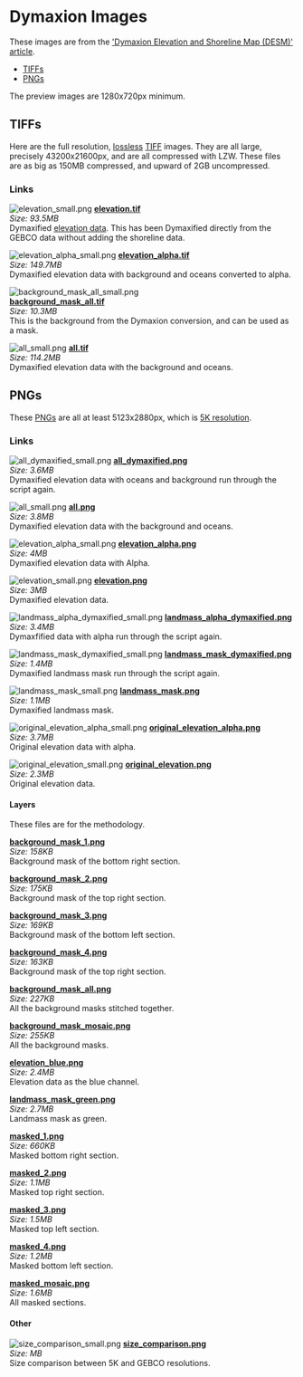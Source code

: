 <!-- Date: 24 December 2015 14:35:25 -->

# Dymaxion Images

These images are from the ['Dymaxion Elevation and Shoreline Map (DESM)' article](http://bioticpixels.com/articles/dymaxion "Dymaxion Elevation and Shoreline Map (DESM)").

- [TIFFs](tiffs)
- [PNGs](pngs)

The preview images are 1280x720px minimum.

## TIFFs

Here are the full resolution, [lossless](https://en.wikipedia.org/wiki/Lossless_compression "Lossless wikipedia.org") [TIFF](https://en.wikipedia.org/wiki/Tagged_Image_File_Format "Tagged Image File Format wikipedia.org") images. They are all large, precisely 43200x21600px, and are all compressed with LZW. These files are as big as 150MB compressed, and upward of 2GB uncompressed.

### Links

![elevation_small.png](png/elevation_small.png "Dymaxified Elevation Data Small PNG")
[**elevation.tif**](https://drive.google.com/file/d/0B4ugcbzXgPzQWkRORjJWVEtkWTA/view?usp=sharing "Dymaxified Elevation TIFF")  
*Size: 93.5MB*  
Dymaxified [elevation data](http://visibleearth.nasa.gov/view.php?id=73934 "NASA Visible Earth visibleearth.nasa.gov"). This has been Dymaxified directly from the GEBCO data without adding the shoreline data.  

![elevation_alpha_small.png](png/elevation_alpha_small.png "Dymaxified with Alpha Small PNG")
[**elevation_alpha.tif**](https://drive.google.com/file/d/0B4ugcbzXgPzQVEduYkI3S1J1bTQ/view?usp=sharing "Dymaxified Elevation with Alpha TIFF")  
*Size: 149.7MB*  
Dymaxified elevation data with background and oceans converted to alpha.  

![background_mask_all_small.png](png/layers/background_mask_all_small.png "Background Mask All PNG")  
[**background_mask_all.tif**](https://drive.google.com/file/d/0B4ugcbzXgPzQQlg0eWE5OHl3bTg/view?usp=sharing "Dymaxion Background TIFF")  
*Size: 10.3MB*  
This is the background from the Dymaxion conversion, and can be used as a mask.  

![all_small.png](png/all_small.png "Dymaxified Elevation with Oceans and Background Small PNG")
[**all.tif**](https://drive.google.com/file/d/0B4ugcbzXgPzQWkRORjJWVEtkWTA/view?usp=sharing "Dymaxified Elevation with Oceans and Background TIFF")  
*Size: 114.2MB*  
Dymaxified elevation data with the background and oceans.  

## PNGs

These [PNGs]() are all at least 5123x2880px, which is [5K resolution]().

### Links

![all_dymaxified_small.png](png/all_dymaxified_small.png "Double Dymaxified with Oceans and Background Small PNG") 
[**all_dymaxified.png**](png/all_dymaxified.png "Double Dymaxified with Oceans and Background PNG")  
*Size: 3.6MB*  
Dymaxified elevation data with oceans and background run through the script again.

![all_small.png](png/all_small.png "Dymaxified Elevation with Oceans and Background Small PNG")
[**all.png**](png/all.png "Dymaxified Elevation with Oceans and Background PNG")  
*Size: 3.8MB*  
Dymaxified elevation data with the background and oceans. 

![elevation_alpha_small.png](png/elevation_alpha_small.png "Dymaxified with Alpha Small PNG")
[**elevation_alpha.png**](png/elevation_alpha.png "Dymaxified with Alpha PNG")  
*Size: 4MB*  
Dymaxified elevation data with Alpha.

![elevation_small.png](png/elevation_small.png "Dymaxified Elevation Data Small PNG")
[**elevation.png**](png/elevation.png "Dymaxified Elevation Data PNG")  
*Size: 3MB*  
Dymaxified elevation data.

![landmass_alpha_dymaxified_small.png](png/landmass_alpha_dymaxified_small.png "Double Dymaxified Landmass with Alpha Small PNG")
[**landmass_alpha_dymaxified.png**](png/landmass_alpha_dymaxified.png "Double Dymaxified Landmass with Alpha PNG")  
*Size: 3.4MB*  
Dymaxfified data with alpha run through the script again.

![landmass_mask_dymaxified_small.png](png/landmass_mask_dymaxified_small.png "Double Dymaxified Landmass Mask PNG")
[**landmass_mask_dymaxified.png**](png/landmass_mask_dymaxified.png "Double Dymaxified Landmass Mask PNG")  
*Size: 1.4MB*  
Dymaxified landmass mask run through the script again.

![landmass_mask_small.png](png/landmass_mask_small.png "Dymaxified Landmass Mask Small PNG")
[**landmass_mask.png**](png/landmass_mask.png "Dymaxified Landmass Mask PNG")  
*Size: 1.1MB*  
Dymaxified landmass mask.

![original_elevation_alpha_small.png](png/original_elevation_alpha_small.png "Original Elevation with Alpha Small PNG")
[**original_elevation_alpha.png**](png/original_elevation_alpha.png "Original Elevation with Alpha PNG")  
*Size: 3.7MB*  
Original elevation data with alpha.

![original_elevation_small.png](png/original_elevation_small.png "Original Elevation Small PNG")
[**original_elevation.png**](png/original_elevation.png "Original Elevation PNG")  
*Size: 2.3MB*  
Original elevation data.

#### Layers

These files are for the methodology.

[**background_mask_1.png**](png/layers/background_mask_1.png "Background Mask 1 PNG")  
*Size: 158KB*  
Background mask of the bottom right section.

[**background_mask_2.png**](png/layers/background_mask_2.png "Background Mask 2 PNG")  
*Size: 175KB*  
Background mask of the top right section.

[**background_mask_3.png**](png/layers/background_mask_3.png "Background Mask 3 PNG")  
*Size: 169KB*  
Background mask of the bottom left section.

[**background_mask_4.png**](png/layers/background_mask_4.png "Background Mask 4 PNG")  
*Size: 163KB*  
Background mask of the top right section.

[**background_mask_all.png**](png/layers/background_mask_all.png "Background Mask All PNG")  
*Size: 227KB*  
All the background masks stitched together.

[**background_mask_mosaic.png**](png/layers/background_mask_mosaic.png "Background Mask Mosaic PNG")  
*Size: 255KB*  
All the background masks.

[**elevation_blue.png**](png/layers/elevation_blue.png "Elevation Blue PNG")  
*Size: 2.4MB*  
Elevation data as the blue channel.

[**landmass_mask_green.png**](png/layers/landmass_mask_green.png "Landmass Mask Green PNG")  
*Size: 2.7MB*  
Landmass mask as green.

[**masked_1.png**](png/layers/masked_1.png "Masked 1 PNG")  
*Size: 660KB*  
Masked bottom right section.

[**masked_2.png**](png/layers/masked_2.png "Masked 2 PNG")  
*Size: 1.1MB*  
Masked top right section.

[**masked_3.png**](png/layers/masked_3.png "Masked 3 PNG")  
*Size: 1.5MB*  
Masked top left section.

[**masked_4.png**](png/layers/masked_4.png "Masked 4 PNG")  
*Size: 1.2MB*  
Masked bottom left section.

[**masked_mosaic.png**](png/layers/masked_mosaic.png "Mask Mosaic PNG")  
*Size: 1.6MB*  
All masked sections.

#### Other

![size_comparison_small.png](png/other/size_comparison_small.png "Size Comparison Small PNG")
[**size_comparison.png**](png/other/size_comparison.png "Size Comparison PNG")  
*Size: MB*  
Size comparison between 5K and GEBCO resolutions.
